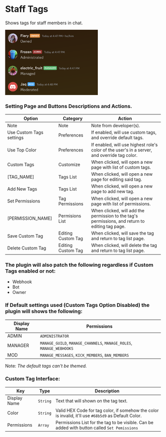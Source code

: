 # Staff Tags

Shows tags for staff members in chat.

<img src="preview.png" width="300">


### Setting Page and Buttons Descriptions and Actions.
| Option                   | Category           | Action                                                                                          |
|--------------------------|--------------------|-------------------------------------------------------------------------------------------------|
| Note                     | Note               | Note from developer(s).                                                                         |
| Use Custom Tags settings | Preferences        | If enabled, will use custom tags, and override default tags.                                    |
| Use Top Color            | Preferences        | If enabled, will use highest role's color of the user's in a server, and override tag color.    |
| Custom Tags              | Customize          | When clicked, will open a new page with list of custom tags.                                    |
| [TAG_NAME]               | Tags List          | When clicked, will open a new page for editing said tag.                                        |
| Add New Tags             | Tags List          | When clicked, will open a new page to add new tag.                                              |
| Set Permissions          | Tag Permissions    | When clicked, will open a new page with list of permissions.                                    |
| [PERMISSION_NAME]        | Permisions List    | When clicked, will add the permission to the tag's permissions, and return to editing tag page. |
| Save Custom Tag          | Editing Custom Tag | When clicked, will save the tag and return to tag list page.                                    |
| Delete Custom Tag        | Editing Custom Tag | When clicked, will delete the tag and return to tag list page.                                  |


### The plugin will also patch the following regardless if Custom Tags enabled or not:
- Webhook
- Bot
- Owner

### If Default settings used (Custom Tags Option Disabled) the plugin will shows the following:
| Display Name | Permissions                                                          |
|--------------|----------------------------------------------------------------------|
| ADMIN        | `ADMINISTRATOR`                                                      |
| MANAGER      | `MANAGE_GUILD`, `MANAGE_CHANNELS`, `MANAGE_ROLES`, `MANAGE_WEBHOOKS` |
| MOD          | `MANAGE_MESSAGES`, `KICK_MEMBERS`, `BAN_MEMBERS`                     |

Note: _The default tags can't be themed._

### Custom Tag Interface:
| Key          | Type     | Description                                                                                          |
|--------------|----------|------------------------------------------------------------------------------------------------------|
| Display Name | `String` | Text that will shown on the tag text.                                                                |
| Color        | `String` | Valid HEX Code for tag color, if somehow the color is invalid, it'll use `#68b5d9` as Default Color. |
| Permissions  | `Array`  | Permissions List for the tag to be visible. Can be added with button called `Set Pemissions`         |
